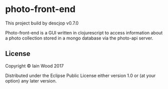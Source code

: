 # photo-front-end

This project build by descjop v0.7.0

Photo-front-end is a GUI written in clojurescript to access information about a photo collection stored in a mongo database via the photo-api server.


## License

Copyright ©  Iain Wood 2017 

Distributed under the Eclipse Public License either version 1.0 or (at
your option) any later version.
